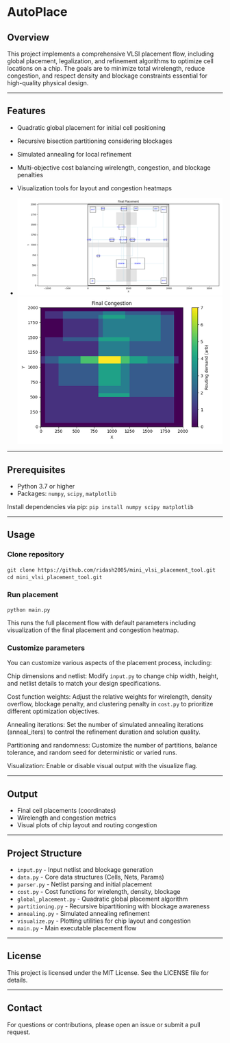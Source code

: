 # AutoPlace


## Overview

This project implements a comprehensive VLSI placement flow, including global placement, legalization, and refinement algorithms to optimize cell locations on a chip. The goals are to minimize total wirelength, reduce congestion, and respect density and blockage constraints essential for high-quality physical design.

---

## Features

- Quadratic global placement for initial cell positioning
- Recursive bisection partitioning considering blockages
- Simulated annealing for local refinement
- Multi-objective cost balancing wirelength, congestion, and blockage penalties
- Visualization tools for layout and congestion heatmaps

- ![Placement Layout](Figure_1.png)        ![Congestion Layout](Figure_2.png)

---

## Prerequisites

- Python 3.7 or higher
- Packages: `numpy`, `scipy`, `matplotlib`

Install dependencies via pip:
`pip install numpy scipy matplotlib`


---

## Usage

### Clone repository

`git clone https://github.com/ridash2005/mini_vlsi_placement_tool.git`
`cd mini_vlsi_placement_tool.git`


### Run placement
`python main.py`


This runs the full placement flow with default parameters including visualization of the final placement and congestion heatmap.

### Customize parameters

You can customize various aspects of the placement process, including:

Chip dimensions and netlist: Modify `input.py` to change chip width, height, and netlist details to match your design specifications.

Cost function weights: Adjust the relative weights for wirelength, density overflow, blockage penalty, and clustering penalty in `cost.py` to prioritize different optimization objectives.

Annealing iterations: Set the number of simulated annealing iterations (anneal_iters) to control the refinement duration and solution quality.

Partitioning and randomness: Customize the number of partitions, balance tolerance, and random seed for deterministic or varied runs.

Visualization: Enable or disable visual output with the visualize flag.

---

## Output

- Final cell placements (coordinates)
- Wirelength and congestion metrics
- Visual plots of chip layout and routing congestion

---

## Project Structure

- `input.py` - Input netlist and blockage generation  
- `data.py` - Core data structures (Cells, Nets, Params)  
- `parser.py` - Netlist parsing and initial placement  
- `cost.py` - Cost functions for wirelength, density, blockage  
- `global_placement.py` - Quadratic global placement algorithm  
- `partitioning.py` - Recursive bipartitioning with blockage awareness  
- `annealing.py` - Simulated annealing refinement  
- `visualize.py` - Plotting utilities for chip layout and congestion  
- `main.py` - Main executable placement flow

---

## License

This project is licensed under the MIT License. See the LICENSE file for details.

---

## Contact

For questions or contributions, please open an issue or submit a pull request.













